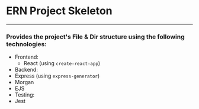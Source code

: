 # ERN Project Skeleton
---
### Provides the project's File & Dir structure using the following technologies:
* Frontend:
  * React (using `create-react-app`)
* Backend:
 * Express (using `express-generator`)
 * Morgan
 * EJS
* Testing:
 * Jest
